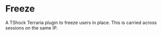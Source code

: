 # Freeze
A TShock Terraria plugin to freeze users in place. This is carried across sessions on the same IP.
